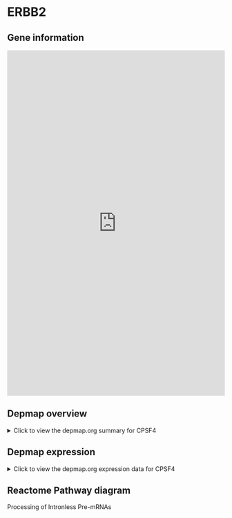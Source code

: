 <h1>ERBB2</h1>

<h2>Gene information</h2>
<iframe src="https://depmap.org/portal/gene/CPSF4?tab=about" style="border:none;width:100%;height:800px"></iframe>

<h2>Depmap overview</h2>
<details>
  <summary>Click to view the depmap.org summary for CPSF4</summary>
  <iframe src="https://depmap.org/portal/gene/CPSF4?tab=overview" style="border:none;width:100%;height:800px"></iframe>
</details>

<h2>Depmap expression</h2>
<details>
  <summary>Click to view the depmap.org expression data for CPSF4</summary>
  <iframe src="https://depmap.org/portal/gene/CPSF4?tab=characterization" style="border:none;width:100%;height:800px"></iframe>
</details>



<h2>Reactome Pathway diagram</h2>
Processing of Intronless Pre-mRNAs
<div id="diagramHolder"></div>

<script>
    //Creating the Reactome Diagram widget
    //Take into account a proxy needs to be set up in your server side pointing to www.reactome.org
    function onReactomeDiagramReady(){  //This function is automatically called when the widget code is ready to be used
        var diagram = Reactome.Diagram.create({
            "placeHolder" : "diagramHolder",
            "width" : 900,
            "height" : 500
        });

        //Initialising it to the "Hemostasis" pathway
        diagram.loadDiagram("R-HSA-77595");

        //Adding different listeners

        diagram.onDiagramLoaded(function (loaded) {
            console.info("Loaded ", loaded);
            diagram.flagItems("BAD");
	    diagram.flagItems("Q92934");
            if (loaded == "R-HSA-77595") diagram.selectItem("R-HSA-77595");
        });

     }
</script>



